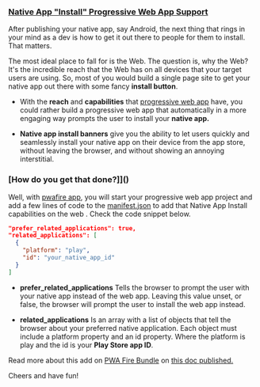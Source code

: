 ### [Native App "Install" Progressive Web App Support]()
After publishing your native app, say Android, the next thing that rings in your mind as a dev is how to get it out there to people for them to install. That matters.

The most ideal place to fall for is the Web. The question is, why the Web? It's the incredible reach that the Web has on all devices that your target users are using. So, most of you would build a single page site to get your native app out there with some fancy **install button**.

  - With the **reach** and **capabilities** that [progressive web app](https://pwafire.org/developer/app/) have, you could rather build a progressive web app that automatically in a more engaging way prompts the user to install your **native app.**

  - **Native app install banners** give you the ability to let users quickly and seamlessly install your native app on their device from the app store, without leaving the browser, and without showing an annoying interstitial.

### [How do you get that done?]]()
Well, with [pwafire app](https://pwafire.org/developer/app/), you will start your progressive web app project and add a few lines of code to the [manifest.json](https://github.com/mayeedwin/pwafire/blob/master/pwafire-bundle/default/manifest.json) to add that Native App Install capabilities on the web . Check the code snippet below.

```json
"prefer_related_applications": true,
"related_applications": [
  {
    "platform": "play",
    "id": "your_native_app_id"
  }
]
```

  - **prefer_related_applications**
Tells the browser to prompt the user with your native app instead of the web app. Leaving this value unset, or false, the browser will prompt the user to install the web app instead.

  - **related_applications**
Is an array with a list of objects that tell the browser about your preferred native application. Each object must include a platform property and an id property. Where the platform is play and the id is your **Play Store app ID**.

Read more about this add on [PWA Fire Bundle](https://github.com/mayeedwin/pwafire/projects/1) on [this doc published.](https://pwafire.org/developer/docs/native-app-pwa)

Cheers and have fun!



